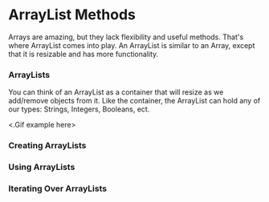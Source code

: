 # ArrayList Methods
Arrays are amazing, but they lack flexibility and useful methods. That's where ArrayList comes into play. An ArrayList is similar to an Array, except that it is resizable and has more functionality. 

### ArrayLists
You can think of an ArrayList as a container that will resize as we add/remove objects from it. Like the container, the ArrayList can hold any of our types: Strings, Integers, Booleans, ect.  

<.Gif example here>

### Creating ArrayLists


### Using ArrayLists

### Iterating Over ArrayLists
